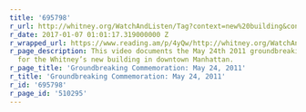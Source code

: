 ```yaml
---
title: '695798'
r_url: http://whitney.org/WatchAndListen/Tag?context=new%20building&context_id=&play_id=505
r_date: 2017-01-07 01:01:17.319000000 Z
r_wrapped_url: https://www.reading.am/p/4yQw/http://whitney.org/WatchAndListen/Tag?context=new%20building&context_id=&play_id=505
r_page_description: This video documents the May 24th 2011 groundbreaking ceremony
  for the Whitney’s new building in downtown Manhattan.
r_page_title: 'Groundbreaking Commemoration: May 24, 2011'
r_title: 'Groundbreaking Commemoration: May 24, 2011'
r_id: '695798'
r_page_id: '510295'
---
```


